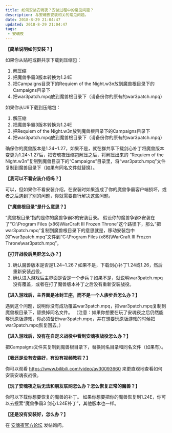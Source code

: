 ```yaml
---
title: 如何安装安魂夜？安装过程中的常见问题？
description: 与安魂夜安装相关的常见问题。
date: 2018-8-29 21:04:47
updated: 2018-8-29 21:04:47
tags:
 - 安魂夜
---
```


**【简单说明如何安装？】**

如果你从贴吧或群共享下载到压缩包：

1. 解压缩
2. 把魔兽争霸3版本转换为1.24E
3. 把Campaigns目录下的Requiem of the Night.w3n放到魔兽根目录下的Campaigns目录下
4. 把war3patch.mpq放到魔兽根目录下（请备份你的原有的war3patch.mpq）

如果你从U9下载到压缩包：

1. 解压缩
2. 把魔兽争霸3版本转换为1.24E
3. 把Requiem of the Night.w3n放到魔兽根目录下的Campaigns目录下
4. 把war3patch.mpq放到魔兽根目录下（请备份你的原有的war3patch.mpq）

确保你的魔兽版本是1.24~1.27，如果不是，就在群共享下载剑心补丁将魔兽版本变更为1.24~1.27后，把安魂夜压缩包解压之后，将解压出来的 “Requiem of the Night.w3n”复制到魔兽目录下的“Campaigns”目录里，将“war3patch.mpq”文件复制到魔兽目录下（如果有同名文件就替换）。

**【我可以不看安装介绍吗？】**

可以，但如果你不看安装介绍，在安装时如果造成了你的魔兽争霸客户端损坏，或者之后遇到了别的问题，你就需要自行解决这些问题。

**【“魔兽根目录”是什么意思？】**

“魔兽根目录”指的是你的魔兽争霸3的安装目录。
假设你的魔兽争霸3安装在了“C:\Program Files (x86)\WarCraft III Frozen Throne”这个路径下，那么“把war3patch.mpq”复制到魔兽根目录下的意思就是，移动安装包中的“war3patch.mpq”文件到“C:\Program Files (x86)\WarCraft III Frozen Throne\war3patch.mpq”。

**【打开战役后黑屏怎么办？】**

1. 确认魔兽版本是否是1.24~1.26？如果不是，下载剑心补丁1.24或1.26，然后重新安装战役。
2. 确认进入游戏后主界面是否是一个步兵？如果不是，就说明war3patch.mpq没有覆盖，或者在打了魔兽版本补丁之后没有重新安装战役。

**【进入游戏后，主界面是冰封王座，而不是一个人族步兵怎么办？】**

遇到这个问题，说明你没有成功覆盖war3patch.mpq，把war3patch.mpq复制到魔兽根目录下，替换掉同名文件。
（注意：如果你想要在玩了安魂夜之后仍然能够玩原版游戏，你必须备份war3patch.mpq，并在想要玩原版游戏的时候把war3patch.mpq恢复回去。）

**【进入游戏后，没有在自定义战役中看到安魂夜战役怎么办？】**

把Campaigns文件夹复制到魔兽根目录下，替换同名目录和同名文件（如果有）。

**【我还是没有安装好，有没有视频教程？】**

你可以观看 https://www.bilibili.com/video/av30093660 来更直观地查看如何安装安魂夜战役。

**【玩了安魂夜之后无法和朋友联网怎么办？怎么恢复正常的魔兽？】**

你可以下载你想要恢复的魔兽的补丁。
如果你想要把你的魔兽恢复到1.24E，你可以去搜索“魔兽争霸3 剑心1.24E补丁”，其他版本也一样。

**【还是没有安装好，怎么办？】**

在 [安魂夜官方论坛](https://bbs.wow8.org/forum-requiem-1.html) 发帖询问。